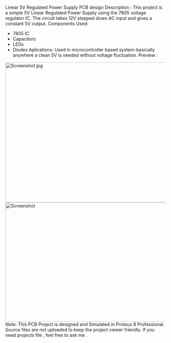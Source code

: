 Linear 5V  Regulated Power Supply PCB design 
Description : This project is a simple 5V Linear Regulated Power Supply using the 7805 voltage regulator IC. 
The circuit takes 12V stepped down AC input and gives a constant 5V output.
Components Used:
- 7805 IC
- Capacitors
- LEDs
- Diodes
Aplications: Used in microcontroller based system-basically anywhere a clean 5V is needed without voltage fluctuation.
Preview :
<img width="851" height="440" alt="Screenshot jpg" src="https://github.com/user-attachments/assets/19e38b94-fd98-408d-a6e0-5170c5cb5be6" />
<img width="734" height="374" alt="Screenshot" src="https://github.com/user-attachments/assets/84253dfd-99cd-49fe-86fd-ab2369ce9aa7" />
Note: This PCB Project is designed and Simulated in Proteus 8 Professional. Source files are not uploaded to keep the project viewer friendly.
If you need projects file , feel free to ask me .
